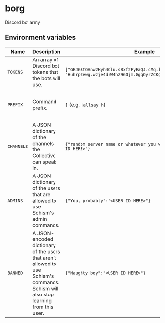 # borg
Discord bot army

## Environment variables
| Name | Description | Example | Default |
| --- | --- | --- | --- |
| `TOKENS` | An array of Discord bot tokens that the bots will use. | `["GEJG8tOVnw2Hyh4Olu.sBxf2FyEaQJ.cMq.lfsLzrSIzMFNf9d3qTqxRrnq", "HuhrpXewg.wzje4drW4hZ96Ojm.GgqOyrZCKgZZaa3RGZCoob3c9nUwYJsu"]` | `[]` (**Required**) |
| `PREFIX` | Command prefix. | `]` (e.g. `]allsay h`) | `]` (Will run without it, but you won't really be able to do anything) |
| `CHANNELS` | A JSON dictionary of the channels the Collective can speak in. | `{"random server name or whatever you want - #general":"<CHANNEL ID HERE>"}` | `{}` (**Required**) |
| `ADMINS` | A JSON dictionary of the users that are allowed to use Schism's admin commands. | `{"You, probably":"<USER ID HERE>"}` | `{}` (Recommended, but optional) |
| `BANNED` | A JSON-encoded dictionary of the users that aren't allowed to use Schism's commands. Schism will also stop learning from this user. | `{"Naughty boy":"<USER ID HERE>"}` | `{}` (Optional) |
